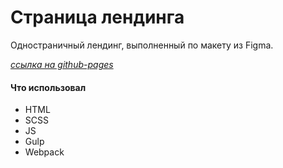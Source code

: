 # Страница лендинга

Одностраничный лендинг, выполненный по макету из Figma.

[_ссылка на github-pages_](https://bulakhovalexey.github.io/indonesia__portfolio-/)

#### Что использовал

- HTML
- SCSS
- JS
- Gulp
- Webpack
